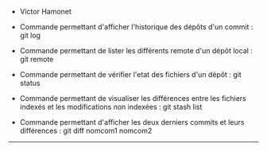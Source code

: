 * Victor Hamonet

* Commande permettant d'afficher l'historique  des dépôts d'un commit : git log 

* Commande permettant de lister les différents remote d'un dépôt local : git remote 

* Commande permettant de vérifier l'etat des fichiers d'un dépôt : git status

* Commande permettant de visualiser les différences entre les fichiers indexés et les modifications non indexées : git stash list 

* Commande permettant d'afficher les deux derniers commits et leurs différences : git diff nomcom1 nomcom2

***** 
